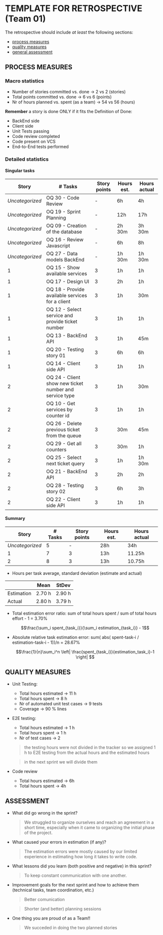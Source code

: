 TEMPLATE FOR RETROSPECTIVE (Team 01)
=====================================

The retrospective should include _at least_ the following
sections:

- [process measures](#process-measures)
- [quality measures](#quality-measures)
- [general assessment](#assessment)

## PROCESS MEASURES 

### Macro statistics

- Number of stories committed vs. done -> 2 vs 2 (stories)
- Total points committed vs. done -> 6 vs 6 (points)
- Nr of hours planned vs. spent (as a team) -> 54 vs 56 (hours)

**Remember** a story is done ONLY if it fits the Definition of Done:
 
- BackEnd side
- Client side
- Unit Tests passing
- Code review completed
- Code present on VCS
- End-to-End tests performed

### Detailed statistics

#### Singular tasks
| Story  | # Tasks | Story points | Hours est. | Hours actual |
|--------|---------|--------|------------|--------------|
| _Uncategorized_   |   OQ 30 - Code Review     |   -    |   6h         |      4h    |
| _Uncategorized_   |   OQ 19 - Sprint Planning     |  -     |       12h     |    17h          |
| _Uncategorized_   |   OQ 09 - Creation of the database     |   -    |   2h 30m         |      3h 30m        |
| _Uncategorized_   |   OQ 16 - Review Javascript    |   -    |     6h       |     8h         |
| _Uncategorized_   |   OQ 27 - Data models BackEnd     |   -    |    1h 30m        |     1h 30m            |
| 1   |   OQ 15 - Show available services       |  3     |     1h       |      1h        |
| 1    |    OQ 17 - Design UI     |    3    |   2h         |      1h        |  
| 1   |   OQ 18 - Provide available services for a client      |   3    |      1h      |       30m       |
| 1    |  OQ 12 - Select service and provide ticket number       |    3    |    1h        |    1h          |  
| 1   | OQ 13 - BackEnd API        |   3    |     1h       |     45m         |
| 1    |  OQ 20 - Testing story 01       |   3     |     6h       |     6h         |  
| 1    |  OQ 14 - Client side API      |     3   |      1h      |     1h         | 
| 2   |   OQ 24 - Client show new ticket number and service type       |    3   |    1h        |      30m        |
| 2    |    OQ 10 - Get services by counter id   |   3     |     1h       |     1h         |  
| 2   |   OQ 26 - Delete previous ticket from the queue      |   3    |    30m        |      45m        |
| 2    |  OQ 29 - Get all counters      |   3     |   30m         |     1h         |  
| 2    |  OQ 25 - Select next ticket query      |   3     |    1h        |    1h 30m          |
| 2   | OQ 21 - BackEnd API        |   3    |     2h       |   2h           |
| 2    |  OQ 28 - Testing story 02       |   3     |    6h        |    3h          |  
| 2    |  OQ 22 - Client side API      |     3   |    1h        |      1h        | 

#### Summary 
| Story  | # Tasks | Story points | Hours est. | Hours actual |
|--------|---------|--------|------------|--------------|
| _Uncategorized_   |   5   |   -    |   28h         |      34h    |
| 1   |   7       |  3     |     13h       |      11.25h        |
| 2    |   8    |     3   |    13h        |      10.75h        | 

- Hours per task average, standard deviation (estimate and actual)

|            | Mean | StDev |
|------------|------|-------|
| Estimation |   2.70 h   |   2.90 h    | 
| Actual     |   2.80 h   |    3.79 h  |

- Total estimation error ratio: sum of total hours spent / sum of total hours effort - 1 = 3.70%

    $$\frac{\sum_i spent_{task_i}}{\sum_i estimation_{task_i}} - 1$$
    
- Absolute relative task estimation error: sum( abs( spent-task-i / estimation-task-i - 1))/n = 28.67%

    $$\frac{1}{n}\sum_i^n \left| \frac{spent_{task_i}}{estimation_task_i}-1 \right| $$
  
## QUALITY MEASURES 

- Unit Testing:
  - Total hours estimated -> 11 h
  - Total hours spent -> 8 h
  - Nr of automated unit test cases -> 9 tests
  - Coverage -> 90 % lines
- E2E testing:
  - Total hours estimated -> 1 h 
  - Total hours spent -> 1 h 
  - Nr of test cases -> 2

  > the testing hours were not divided in the tracker so we assigned 1 h to E2E testing from the actual hours and the estimated hours

  > in the next sprint we will divide them

- Code review 
  - Total hours estimated -> 6h
  - Total hours spent -> 4h
  


## ASSESSMENT

- What did go wrong in the sprint?

  > We struggled to organize ourselves and reach an agreement in a short time, especially when it came to organizing the initial phase of the project.

- What caused your errors in estimation (if any)?

  > The estimation errors were mostly caused by our limited experience in estimating how long it takes to write code.

- What lessons did you learn (both positive and negative) in this sprint?

  > To keep constant communication with one another.

- Improvement goals for the next sprint and how to achieve them (technical tasks, team coordination, etc.)

  > Better comunication

  > Shorter (and better) planning sessions

- One thing you are proud of as a Team!!
  > We succeded in doing the two planned stories